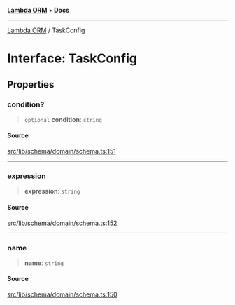 [**Lambda ORM**](../README.md) • **Docs**

***

[Lambda ORM](../README.md) / TaskConfig

# Interface: TaskConfig

## Properties

### condition?

> `optional` **condition**: `string`

#### Source

[src/lib/schema/domain/schema.ts:151](https://github.com/lambda-orm/lambdaorm-base/blob/1d2abad50f28511cd0e6125c8c883a452d54160f/src/lib/schema/domain/schema.ts#L151)

***

### expression

> **expression**: `string`

#### Source

[src/lib/schema/domain/schema.ts:152](https://github.com/lambda-orm/lambdaorm-base/blob/1d2abad50f28511cd0e6125c8c883a452d54160f/src/lib/schema/domain/schema.ts#L152)

***

### name

> **name**: `string`

#### Source

[src/lib/schema/domain/schema.ts:150](https://github.com/lambda-orm/lambdaorm-base/blob/1d2abad50f28511cd0e6125c8c883a452d54160f/src/lib/schema/domain/schema.ts#L150)
